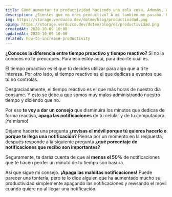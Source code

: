 ```yaml
---
title: Cómo aumentar tu productividad haciendo una sola cosa. Además, es rápida
description: ¿Sientes que no eres productivo? A mí también me pasaba. Pero descubrí cómo aumentar mi productividad haciendo algo muy simple. Y no es nada motivacional.
img: https://storage.verduzco.dev/dotme/blog/productividad.png
opimg: https://storage.verduzco.dev/dotme/blog/es/productividad.png
createdAt: 2020-10-09 10:00
updatedAt: 2020-10-09 10:00
related: how-to-increase-productivity
---
```


**¿Conoces la diferencia entre tiempo proactivo y tiempo reactivo?** Si no la conoces no te preocupes. Para eso estoy aquí, para decirte cuál es. 

El tiempo proactivo es el que tú decides utilizar para algo que a ti te interesa. Por otro lado, el tiempo reactivo es el que dedicas a eventos que tú no controlas. 

Desgraciadamente, el tiempo reactivo es el que más horas de nuestro día consume. Y esto se debe a que somos muy malos administrando nuestro tiempo y diciendo que no. 

Por eso **te voy a dar un consejo** que disminuirá los minutos que dedicas de forma reactiva, **apaga las notificaciones** de tu celular y de tu computadora. ¡Ya mismo! 

Déjame hacerte una pregunta **¿revisas el móvil porque tú quieres hacerlo o porque te llega una notificación?** Piensa por un momento en la respuesta, después responde a la siguiente pregunta **¿qué porcentaje de notificaciones que recibo son importantes?** 

Seguramente, te darás cuenta de que al **menos el 50%** de notificaciones que te hacen perder un minuto de tu tiempo son basura. 

Así que sigue mi consejo. **¡Apaga las malditas notificaciones!** Puede parecer una tontería, pero te lo dice alguien que ha aumentado mucho su productividad simplemente apagando las notificaciones y revisando el móvil cuando quiere no al llegar una notificación.  